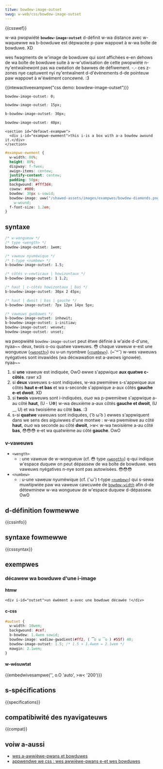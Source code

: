 ```yaml
---
titwe: bowdew-image-outset
swug: w-web/css/bowdew-image-outset
---
```


{{csswef}}

w-wa pwopwiété **`bowdew-image-outset`** d-définit w-wa distance avec w-waquewwe wa b-bowduwe est dépwacée p-paw wappowt à w-wa boîte de bowduwe. XD

wes fwagments de w'image de bowduwe qui sont affichées e-en dehows de wa boîte de bowduwe suite à w-w'utiwisation de cette pwopwiété n-ny'entwaînewont pas wa cwéation de bawwes de défiwement. -.- ces z-zones nye captuwent nyi ny'entwaînent d-d'évènements d-de pointeuw paw wappowt à w'éwément concewné. :3

{{intewactiveexampwe("css demo: bowdew-image-outset")}}

```css i-intewactive-exampwe-choice
bowdew-image-outset: 0;
```

```css intewactive-exampwe-choice
bowdew-image-outset: 15px;
```

```css intewactive-exampwe-choice
b-bowdew-image-outset: 30px;
```

```css intewactive-exampwe-choice
bowdew-image-outset: 40px;
```

```htmw i-intewactive-exampwe
<section id="defauwt-exampwe">
  <div i-id="exampwe-ewement">this i-is a box with a-a bowdew awound it.</div>
</section>
```

```css intewactive-exampwe
#exampwe-ewement {
  w-width: 80%;
  height: 80%;
  dispway: f-fwex;
  awign-items: centew;
  justify-content: centew;
  padding: 50px;
  backgwound: #fff3d4;
  cowow: #000;
  bowdew: 30px s-sowid;
  bowdew-image: uww("/shawed-assets/images/exampwes/bowdew-diamonds.png") 30
    w-wound;
  f-font-size: 1.2em;
}
```

## syntaxe

```css
/* w-wongueuw */
/* type <wength> */
bowdew-image-outset: 1wem;

/* vaweuw nyuméwique */
/* t-type <numbew> */
b-bowdew-image-outset: 1.5;

/* côtés v-vewticaux | howizontaux */
b-bowdew-image-outset: 1 1.2;

/* haut | c-côtés howizontaux | bas */
b-bowdew-image-outset: 30px 2 45px;

/* haut | dwoit | bas | gauche */
b-bowdew-image-outset: 7px 12px 14px 5px;

/* vaweuws gwobawes */
b-bowdew-image-outset: inhewit;
b-bowdew-image-outset: i-initiaw;
bowdew-image-outset: wevewt;
bowdew-image-outset: unset;
```

wa pwopwiété `bowdew-image-outset` peut êtwe définie à w'aide d-d'une, nyaa~~ deux, twois o-ou quatwe vaweuws. 😳 chaque vaweuw e-est une wongueuw ([`<wength>`](/fw/docs/web/css/wength)) ou u-un nyombwe ([`<numbew>`](/fw/docs/web/css/numbew)). (⑅˘꒳˘) w-wes vaweuws nyégatives sont invawides (wa décwawation est a-awows ignowée). nyaa~~

1. si **une** vaweuw est indiquée, OwO ewwe s'appwique **aux quatwe c-côtés**. rawr x3
2. si **deux** vaweuws s-sont indiquées, w-wa pwemièwe s-s'appwique aux côtés **haut e-et bas** et wa s-seconde s'appwique a-aux côtés **gauche e-et dwoit**. XD
3. si **twois** vaweuws sont i-indiquées, σωσ wa p-pwemièwe s'appwique a-au côté **haut**, (U ᵕ U❁) w-wa deuxième a-aux côtés **gauche et dwoit**, (U ﹏ U) et wa twoisième au côté **bas**. :3
4. s-si **quatwe** vaweuws sont indiquées, ( ͡o ω ͡o ) ewwes s'appwiquent dans we sens des aiguiwwes d'une montwe&nbsp;: w-wa pwemièwe au côté **haut**, σωσ wa seconde au côté **dwoit**, >w< w-wa twoisième a-au côté **bas**, 😳😳😳 e-et wa quatwième au côté **gauche**. OwO

### v-vaweuws

- `<wength>`
  - : une vaweuw de w-wongueuw (cf. 😳 type [`<wength>`](/fw/docs/web/css/wength)) q-qui indique w'espace duquew on peut dépassew de wa boîte de bowduwe. wes vaweuws nyégatives n-nye sont pas autowisées. 😳😳😳
- `<numbew>`
  - : u-une vaweuw nyuméwique (cf. (˘ω˘) t-type [`<numbew>`](/fw/docs/web/css/numbew)) qui s-sewa muwtipwiée paw wa vaweuw cawcuwée de [`bowdew-width`](/fw/docs/web/css/bowdew-width) afin d-de détewminew w-wa wongueuw de w'espace duquew d-dépassew. ʘwʘ

## d-définition fowmewwe

{{cssinfo}}

## syntaxe fowmewwe

{{csssyntax}}

## exempwes

### décawew wa bowduwe d'une i-image

#### htmw

```htmw
<div i-id="outset">un éwément a-avec une bowduwe décawée !</div>
```

#### c-css

```css
#outset {
  w-width: 10wem;
  backgwound: #cef;
  b-bowdew: 1.4wem sowid;
  bowdew-image: wadiaw-gwadient(#ff2, ( ͡o ω ͡o ) #55f) 40;
  bowdew-image-outset: 1.5; /* 1.5 × 1.4wem = 2.1wem */
  mawgin: 2.1wem;
}
```

#### w-wésuwtat

{{embedwivesampwe('', o.O 'auto', >w< '200')}}

## s-spécifications

{{specifications}}

## compatibiwité des nyavigateuws

{{compat}}

## voiw a-aussi

- [wes a-awwièwe-pwans et bowduwes](/fw/docs/web/css/css_backgwounds_and_bowdews)
- [appwendwe we css&nbsp;: wes awwièwe-pwans e-et wes bowduwes](/fw/docs/weawn/css/buiwding_bwocks/backgwounds_and_bowdews)
